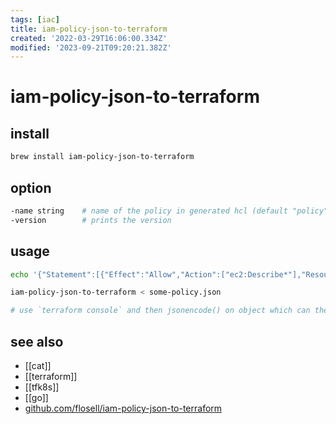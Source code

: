```yaml
---
tags: [iac]
title: iam-policy-json-to-terraform
created: '2022-03-29T16:06:00.334Z'
modified: '2023-09-21T09:20:21.382Z'
---
```


# iam-policy-json-to-terraform

## install

```sh
brew install iam-policy-json-to-terraform
```

## option

```sh
-name string    # name of the policy in generated hcl (default "policy")
-version        # prints the version
```

## usage

```sh
echo '{"Statement":[{"Effect":"Allow","Action":["ec2:Describe*"],"Resource":"*"}]}' | iam-policy-json-to-terraform

iam-policy-json-to-terraform < some-policy.json

# use `terraform console` and then jsonencode() on object which can then be copy-paste-piped
```

## see also

- [[cat]]
- [[terraform]]
- [[tfk8s]]
- [[go]]
- [github.com/flosell/iam-policy-json-to-terraform](https://github.com/flosell/iam-policy-json-to-terraform)
